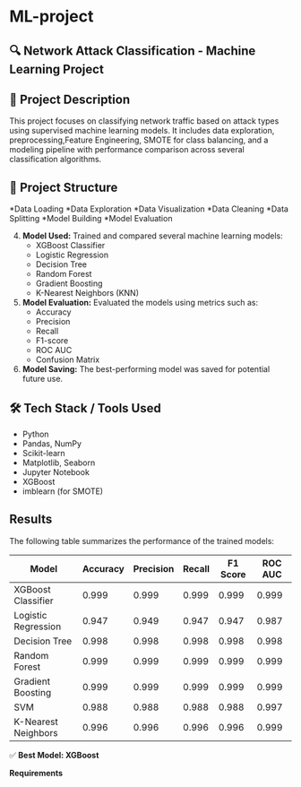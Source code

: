 # ML-project

## 🔍 Network Attack Classification - Machine Learning Project

## 📌 Project Description
This project focuses on classifying network traffic based on attack types using supervised machine learning models. It includes data exploration, preprocessing,Feature Engineering, SMOTE for class balancing, and a modeling pipeline with performance comparison across several classification algorithms.

## 📂 Project Structure
*Data Loading
*Data Exploration
*Data Visualization
*Data Cleaning
*Data Splitting
*Model Building
*Model Evaluation


4.  **Model Used:** Trained and compared several machine learning models:
    * XGBoost Classifier
    * Logistic Regression
    * Decision Tree
    * Random Forest
    * Gradient Boosting
    * K-Nearest Neighbors (KNN)
5.  **Model Evaluation:** Evaluated the models using metrics such as:
    * Accuracy
    * Precision
    * Recall
    * F1-score
    * ROC AUC
    * Confusion Matrix
6.  **Model Saving:** The best-performing model was saved for potential future use.

## 🛠 Tech Stack / Tools Used

* Python
* Pandas, NumPy
* Scikit-learn
* Matplotlib, Seaborn
* Jupyter Notebook
* XGBoost
* imblearn (for SMOTE)

## Results

The following table summarizes the performance of the trained models:

| Model                  | Accuracy | Precision | Recall | F1 Score | ROC AUC |
| ---------------------- | -------- | --------- | ------ | -------- | ------- |
| XGBoost Classifier     | 0.999    | 0.999     | 0.999  | 0.999    | 0.999   |
| Logistic Regression    | 0.947    | 0.949     | 0.947  | 0.947    | 0.987   |
| Decision Tree          | 0.998    | 0.998     | 0.998  | 0.998    | 0.998   |
| Random Forest          | 0.999    | 0.999     | 0.999  | 0.999    | 0.999   |
| Gradient Boosting      | 0.999    | 0.999     | 0.999  | 0.999    | 0.999   |
| SVM                    | 0.988    | 0.988     | 0.988  | 0.988    | 0.997   |
| K-Nearest Neighbors    | 0.996    | 0.996     | 0.996  | 0.996    | 0.999   |

✅ **Best Model: XGBoost**

**Requirements**



